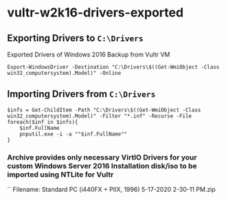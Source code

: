 # vultr-w2k16-drivers-exported
## Exporting Drivers to `C:\Drivers`
Exported Drivers of Windows 2016 Backup from Vultr VM

```
Export-WindowsDriver -Destination "C:\Drivers\$((Get-WmiObject -Class win32_computersystem).Model)" -Online
```


## Importing Drivers from `C:\Drivers`

```
$infs = Get-ChildItem -Path "C:\Drivers\$((Get-WmiObject -Class win32_computersystem).Model)" -Filter "*.inf" -Recurse -File
foreach($inf in $infs){
    $inf.FullName
    pnputil.exe -i -a ""$inf.FullName""
}
```

### Archive provides only necessary VirtIO Drivers for your custom Windows Server 2016 Installation disk/iso to be imported using NTLite for Vultr
``
Filename:
Standard PC (i440FX + PIIX, 1996) 5-17-2020 2-30-11 PM.zip
```
